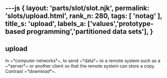 ---js
{
  layout: 'parts/slot/slot.njk',
  permalink: 'slots/upload.html',
  rank_n: 280,
  tags: [ 'notag' ],
  title_s: 'upload',
  labels_a: ['values','prototype-based programming','partitioned data sets'],
}
---
## upload

In ~°computer networks°~, to send ~°data°~ to a remote system such as a ~°server°~ or another client so that the remote system can store a copy. Contrast <i>~°download°~</i>.
